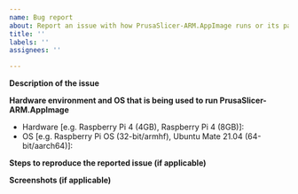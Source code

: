 ```yaml
---
name: Bug report
about: Report an issue with how PrusaSlicer-ARM.AppImage runs or its packaging
title: ''
labels: ''
assignees: ''

---
```


**Description of the issue**

**Hardware environment and OS that is being used to run PrusaSlicer-ARM.AppImage**

 - Hardware [e.g. Raspberry Pi 4 (4GB), Raspberry Pi 4 (8GB)]: 
 - OS [e.g. Raspberry Pi OS (32-bit/armhf), Ubuntu Mate 21.04 (64-bit/aarch64)]: 

**Steps to reproduce the reported issue (if applicable)**

**Screenshots (if applicable)**

